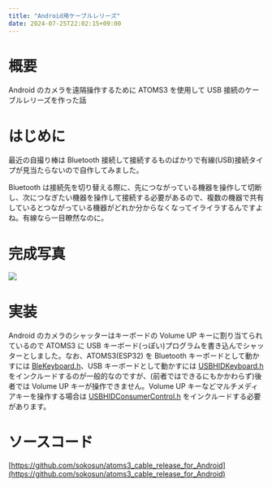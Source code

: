 ```yaml
---
title: "Android用ケーブルレリーズ"
date: 2024-07-25T22:02:15+09:00
---
```


# 概要

Android のカメラを遠隔操作するために ATOMS3 を使用して USB 接続のケーブルレリーズを作った話

# はじめに

最近の自撮り棒は Bluetooth 接続して接続するものばかりで有線(USB)接続タイプが見当たらないので自作してみました。

Bluetooth は接続先を切り替える際に、先につながっている機器を操作して切断し、次につなぎたい機器を操作して接続する必要があるので、複数の機器で共有しているとつながっている機器がどれか分からなくなってイライラするんですよね。有線なら一目瞭然なのに。

# 完成写真

![](../../media/cable_release_0.jpg)

# 実装

Android のカメラのシャッターはキーボードの Volume UP キーに割り当てられているので ATOMS3 に USB キーボード(っぽい)プログラムを書き込んでシャッターとしました。なお、ATOMS3(ESP32) を Bluetooth キーボードとして動かすには [BleKeyboard.h](https://github.com/T-vK/ESP32-BLE-Keyboard)、USB キーボードとして動かすには [USBHIDKeyboard.h](https://github.com/espressif/arduino-esp32/tree/master/libraries/USB/src) をインクルードするのが一般的なのですが、(前者ではできるにもかかわらず)後者では Volume UP キーが操作できません。Volume UP キーなどマルチメディアキーを操作する場合は [USBHIDConsumerControl.h](https://github.com/espressif/arduino-esp32/tree/master/libraries/USB/src) をインクルードする必要があります。

# ソースコード

[https://github.com/sokosun/atoms3_cable_release_for_Android](https://github.com/sokosun/atoms3_cable_release_for_Android)

